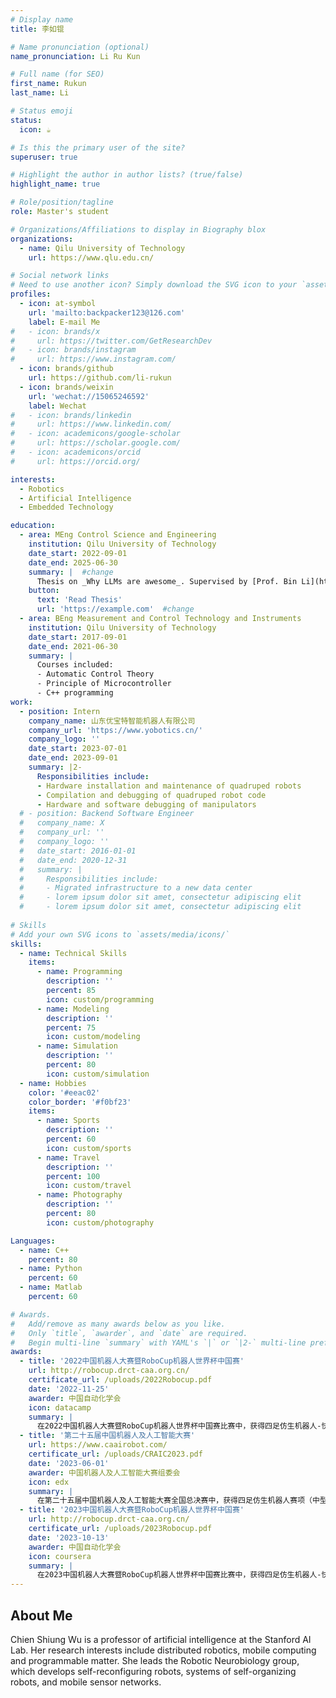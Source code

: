 ```yaml
---
# Display name
title: 李如锟

# Name pronunciation (optional)
name_pronunciation: Li Ru Kun

# Full name (for SEO)
first_name: Rukun
last_name: Li

# Status emoji
status:
  icon: ☕️

# Is this the primary user of the site?
superuser: true

# Highlight the author in author lists? (true/false)
highlight_name: true

# Role/position/tagline
role: Master's student

# Organizations/Affiliations to display in Biography blox
organizations:
  - name: Qilu University of Technology
    url: https://www.qlu.edu.cn/

# Social network links
# Need to use another icon? Simply download the SVG icon to your `assets/media/icons/` folder.
profiles:
  - icon: at-symbol
    url: 'mailto:backpacker123@126.com'
    label: E-mail Me
#   - icon: brands/x
#     url: https://twitter.com/GetResearchDev
#   - icon: brands/instagram
#     url: https://www.instagram.com/
  - icon: brands/github
    url: https://github.com/li-rukun
  - icon: brands/weixin
    url: 'wechat://15065246592'
    label: Wechat
#   - icon: brands/linkedin
#     url: https://www.linkedin.com/
#   - icon: academicons/google-scholar
#     url: https://scholar.google.com/
#   - icon: academicons/orcid
#     url: https://orcid.org/

interests:
  - Robotics
  - Artificial Intelligence
  - Embedded Technology

education:
  - area: MEng Control Science and Engineering
    institution: Qilu University of Technology
    date_start: 2022-09-01
    date_end: 2025-06-30
    summary: |  #change
      Thesis on _Why LLMs are awesome_. Supervised by [Prof. Bin Li](https://dqxy.qlu.edu.cn/_s100/2021/0916/c8150a173172/page.psp). Presented papers at 5 IEEE conferences with the contributions being published in 2 Springer journals.
    button:
      text: 'Read Thesis'
      url: 'https://example.com'  #change
  - area: BEng Measurement and Control Technology and Instruments
    institution: Qilu University of Technology
    date_start: 2017-09-01
    date_end: 2021-06-30
    summary: |
      Courses included:
      - Automatic Control Theory
      - Principle of Microcontroller
      - C++ programming
work:
  - position: Intern
    company_name: 山东优宝特智能机器人有限公司
    company_url: 'https://www.yobotics.cn/'
    company_logo: ''
    date_start: 2023-07-01
    date_end: 2023-09-01
    summary: |2-
      Responsibilities include:
      - Hardware installation and maintenance of quadruped robots
      - Compilation and debugging of quadruped robot code
      - Hardware and software debugging of manipulators
  # - position: Backend Software Engineer
  #   company_name: X
  #   company_url: ''
  #   company_logo: ''
  #   date_start: 2016-01-01
  #   date_end: 2020-12-31
  #   summary: |
  #     Responsibilities include:
  #     - Migrated infrastructure to a new data center
  #     - lorem ipsum dolor sit amet, consectetur adipiscing elit
  #     - lorem ipsum dolor sit amet, consectetur adipiscing elit
  
# Skills
# Add your own SVG icons to `assets/media/icons/`
skills:
  - name: Technical Skills
    items:
      - name: Programming
        description: ''
        percent: 85
        icon: custom/programming
      - name: Modeling
        description: ''
        percent: 75
        icon: custom/modeling
      - name: Simulation
        description: ''
        percent: 80
        icon: custom/simulation
  - name: Hobbies
    color: '#eeac02'
    color_border: '#f0bf23'
    items:
      - name: Sports
        description: ''
        percent: 60
        icon: custom/sports
      - name: Travel
        description: ''
        percent: 100
        icon: custom/travel
      - name: Photography
        description: ''
        percent: 80
        icon: custom/photography

Languages:
  - name: C++
    percent: 80
  - name: Python
    percent: 60
  - name: Matlab
    percent: 60

# Awards.
#   Add/remove as many awards below as you like.
#   Only `title`, `awarder`, and `date` are required.
#   Begin multi-line `summary` with YAML's `|` or `|2-` multi-line prefix and indent 2 spaces below.
awards:
  - title: '2022中国机器人大赛暨RoboCup机器人世界杯中国赛'
    url: http://robocup.drct-caa.org.cn/
    certificate_url: /uploads/2022Robocup.pdf
    date: '2022-11-25'
    awarder: 中国自动化学会
    icon: datacamp
    summary: |
      在2022中国机器人大赛暨RoboCup机器人世界杯中国赛比赛中，获得四足仿生机器人-快递运送赛中型组二等奖。
  - title: '第二十五届中国机器人及人工智能大赛'
    url: https://www.caairobot.com/
    certificate_url: /uploads/CRAIC2023.pdf
    date: '2023-06-01'
    awarder: 中国机器人及人工智能大赛组委会
    icon: edx
    summary: |
      在第二十五届中国机器人及人工智能大赛全国总决赛中，获得四足仿生机器人赛项（中型组）一等奖。
  - title: '2023中国机器人大赛暨RoboCup机器人世界杯中国赛'
    url: http://robocup.drct-caa.org.cn/
    certificate_url: /uploads/2023Robocup.pdf
    date: '2023-10-13'
    awarder: 中国自动化学会
    icon: coursera
    summary: |
      在2023中国机器人大赛暨RoboCup机器人世界杯中国赛比赛中，获得四足仿生机器人-快递运送赛中型组一等奖（冠军）。 
---
```


## About Me

Chien Shiung Wu is a professor of artificial intelligence at the Stanford AI Lab. Her research interests include distributed robotics, mobile computing and programmable matter. She leads the Robotic Neurobiology group, which develops self-reconfiguring robots, systems of self-organizing robots, and mobile sensor networks.
